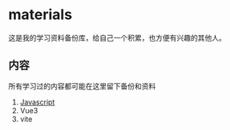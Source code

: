 # materials

这是我的学习资料备份库，给自己一个积累，也方便有兴趣的其他人。

## 内容

所有学习过的内容都可能在这里留下备份和资料

1. [Javascript](./javascript/README.md)
2. Vue3
3. vite
